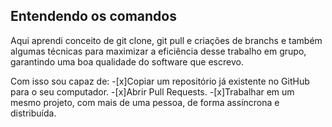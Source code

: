## Entendendo os comandos

Aqui aprendi conceito de git clone, git pull e criações de branchs e também algumas técnicas para maximizar a eficiência desse trabalho em grupo, garantindo uma boa qualidade do software que escrevo.

Com isso sou capaz de:
-[x]Copiar um repositório já existente no GitHub para o seu computador.
-[x]Abrir Pull Requests.
-[x]Trabalhar em um mesmo projeto, com mais de uma pessoa, de forma assíncrona e distribuída.
